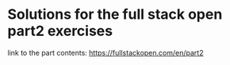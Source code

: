 # Solutions for the full stack open part2 exercises

link to the part contents: https://fullstackopen.com/en/part2
